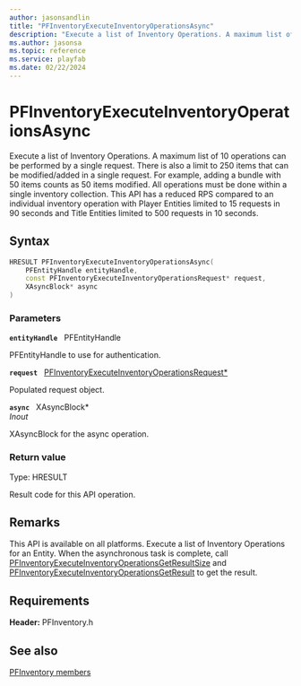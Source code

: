 ```yaml
---
author: jasonsandlin
title: "PFInventoryExecuteInventoryOperationsAsync"
description: "Execute a list of Inventory Operations. A maximum list of 10 operations can be performed by a single request. There is also a limit to 250 items that can be modified/added in a single request. For example, adding a bundle with 50 items counts as 50 items modified. All operations must be done within a single inventory collection. This API has a reduced RPS compared to an individual inventory operation with Player Entities limited to 15 requests in 90 seconds and Title Entities limited to 500 requests in 10 seconds."
ms.author: jasonsa
ms.topic: reference
ms.service: playfab
ms.date: 02/22/2024
---
```


# PFInventoryExecuteInventoryOperationsAsync  

Execute a list of Inventory Operations. A maximum list of 10 operations can be performed by a single request. There is also a limit to 250 items that can be modified/added in a single request. For example, adding a bundle with 50 items counts as 50 items modified. All operations must be done within a single inventory collection. This API has a reduced RPS compared to an individual inventory operation with Player Entities limited to 15 requests in 90 seconds and Title Entities limited to 500 requests in 10 seconds.  

## Syntax  
  
```cpp
HRESULT PFInventoryExecuteInventoryOperationsAsync(  
    PFEntityHandle entityHandle,  
    const PFInventoryExecuteInventoryOperationsRequest* request,  
    XAsyncBlock* async  
)  
```  
  
### Parameters  
  
**`entityHandle`** &nbsp; PFEntityHandle  
  
PFEntityHandle to use for authentication.  
  
**`request`** &nbsp; [PFInventoryExecuteInventoryOperationsRequest*](../../pfinventorytypes/structs/pfinventoryexecuteinventoryoperationsrequest.md)  
  
Populated request object.  
  
**`async`** &nbsp; XAsyncBlock*  
*_Inout_*  
  
XAsyncBlock for the async operation.  
  
  
### Return value
Type: HRESULT
  
Result code for this API operation.
  
## Remarks  
  
This API is available on all platforms. Execute a list of Inventory Operations for an Entity. When the asynchronous task is complete, call [PFInventoryExecuteInventoryOperationsGetResultSize](pfinventoryexecuteinventoryoperationsgetresultsize.md) and [PFInventoryExecuteInventoryOperationsGetResult](pfinventoryexecuteinventoryoperationsgetresult.md) to get the result.
  
## Requirements  
  
**Header:** PFInventory.h
  
## See also  
[PFInventory members](../pfinventory_members.md)  

  
  
